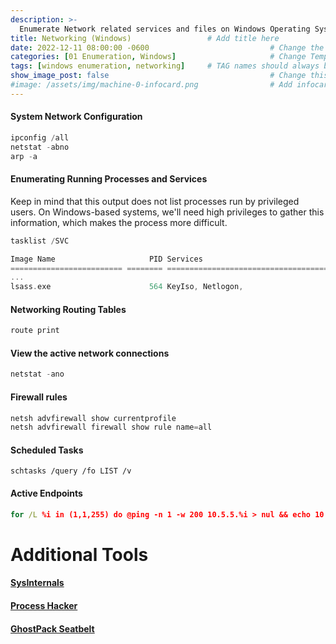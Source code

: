 ```yaml
---
description: >-
  Enumerate Network related services and files on Windows Operating Systems.
title: Networking (Windows)                 # Add title here
date: 2022-12-11 08:00:00 -0600                           # Change the date to match completion date
categories: [01 Enumeration, Windows]                     # Change Templates to Writeup
tags: [windows enumeration, networking]     # TAG names should always be lowercase; replace template with writeup, and add relevant tags
show_image_post: false                                    # Change this to true
#image: /assets/img/machine-0-infocard.png                # Add infocard image here for post preview image
---
```

#### System Network Configuration
```c
ipconfig /all
netstat -abno
arp -a
```

#### Enumerating Running Processes and Services
Keep in mind that this output does not list processes run by privileged users. On Windows-based systems, we'll need high privileges to gather this information, which makes the process more difficult.
```c
tasklist /SVC

Image Name                     PID Services
========================= ======== ============================================
...
lsass.exe                      564 KeyIso, Netlogon, 
```

#### Networking Routing Tables
```c
route print
```

#### View the active network connections
```c
netstat -ano
```

#### Firewall rules
```c
netsh advfirewall show currentprofile
netsh advfirewall firewall show rule name=all
```

#### Scheduled Tasks
```
schtasks /query /fo LIST /v
```

#### Active Endpoints
```cmd
for /L %i in (1,1,255) do @ping -n 1 -w 200 10.5.5.%i > nul && echo 10.5.5.%i is up.
```

# Additional Tools
#### [SysInternals](https://docs.microsoft.com/en-us/sysinternals/downloads/)
#### [Process Hacker](https://processhacker.sourceforge.io/)
#### [GhostPack Seatbelt](https://github.com/GhostPack/Seatbelt)
